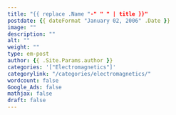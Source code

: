 ```yaml
---
title: "{{ replace .Name "-" " " | title }}"
postdate: {{ dateFormat "January 02, 2006" .Date }}
image: ""
description: ""
alt: ""
weight: ""
type: em-post
author: {{ .Site.Params.author }}
categories: '["Electromagnetics"]'
categorylink: "/categories/electromagnetics/"
wordcount: false
Google_Ads: false
mathjax: false
draft: false
---
```

